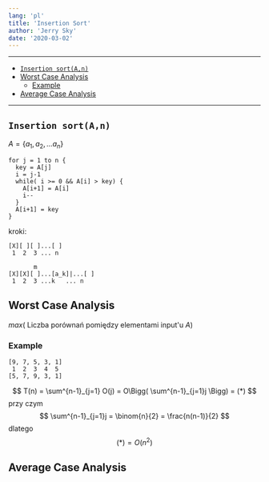 ```yaml
---
lang: 'pl'
title: 'Insertion Sort'
author: 'Jerry Sky'
date: '2020-03-02'
---
```


---

- [`Insertion sort(A,n)`](#insertion-sortan)
- [Worst Case Analysis](#worst-case-analysis)
    - [Example](#example)
- [Average Case Analysis](#average-case-analysis)

---

## `Insertion sort(A,n)`

$A = \{ a_1, a_2, ... a_n \}$

```
for j = 1 to n {
  key = A[j]
  i = j-1
  while( i >= 0 && A[i] > key) {
    A[i+1] = A[i]
    i--
  }
  A[i+1] = key
}
```
kroki:
```
[X][ ][ ]...[ ]
 1  2  3 ... n
```


```
       m
[X][X][ ]...[a_k]|...[ ]
 1  2  3 ...k   ... n
```

## Worst Case Analysis

$max($ Liczba porównań pomiędzy elementami input'u $A)$

### Example

```
[9, 7, 5, 3, 1]
 1  2  3  4  5
[5, 7, 9, 3, 1]
```

$$
T(n) =
\sum^{n-1}_{j=1} O(j) =
O\Bigg(
  \sum^{n-1}_{j=1}j
\Bigg) = (*)
$$
przy czym
$$
\sum^{n-1}_{j=1}j = \binom{n}{2} = \frac{n(n-1)}{2}
$$
dlatego
$$
(*) = O(n^2)
$$

## Average Case Analysis
